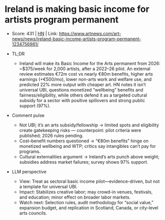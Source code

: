 # Ireland is making basic income for artists program permanent

- Score: 431 | [HN](https://news.ycombinator.com/item?id=45590900) | Link: https://www.artnews.com/art-news/news/ireland-basic-income-artists-program-permanent-1234756981/

- TL;DR
  - Ireland will make its Basic Income for the Arts permanent from 2026: ~$375/week for 2,000 artists, after a 2022–26 pilot. An external review estimates €72m cost vs nearly €80m benefits, higher arts earnings (+€500/mo), lower non-arts work and welfare use, and predicted 22% more output with cheaper art. HN notes it isn’t universal UBI, questions monetized “wellbeing” benefits and fairness/eligibility, while others defend it as a targeted cultural subsidy for a sector with positive spillovers and strong public support (97%).

- Comment pulse
  - Not UBI; it’s an arts subsidy/fellowship → limited spots and eligibility create gatekeeping risks — counterpoint: pilot criteria were published; 2026 rules pending.
  - Cost–benefit numbers questioned → “€80m benefits” hinge on monetized wellbeing and WTP; critics say intangibles can’t pay for programs.
  - Cultural externalities argument → Ireland’s arts punch above weight; subsidies address market failures; survey shows 97% support.

- LLM perspective
  - View: Treat as sectoral basic income pilot—evidence-driven, but not a template for universal UBI.
  - Impact: Stabilizes creative labor; may crowd-in venues, festivals, and education; minor effect on broader labor markets.
  - Watch next: Selection rules, audit methodology for “social value,” expansion budget, and replication in Scotland, Canada, or city-level arts councils.

